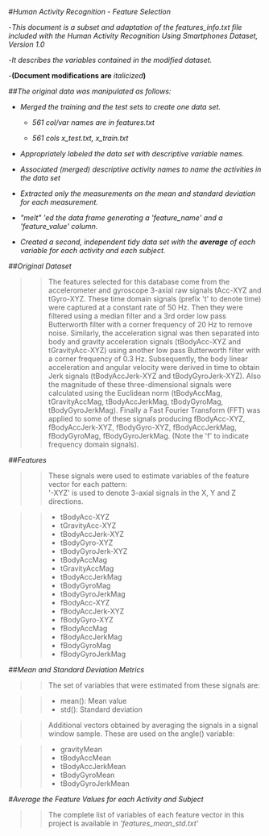 #*Human Activity Recognition - Feature Selection*

-*This document is a subset and adaptation of the features_info.txt file included with the Human Activity Recognition Using Smartphones Dataset, Version 1.0*

-*It describes the variables contained in the modified dataset.*

-**(Document modifications are** _italicized_**)** 

##*The original data was manipulated as follows:*

- *Merged the training and the test sets to create one data set.*

    - *561 col/var names are in features.txt*

    - *561 cols x_test.txt, x_train.txt*

- *Appropriately labeled the data set with descriptive variable names.*

- *Associated (merged) descriptive activity names to name the activities in the data set*

- *Extracted only the measurements on the mean and standard deviation for each measurement.*

- *"melt" 'ed the data frame generating a 'feature_name' and a 'feature_value' column.*

- *Created a second, independent tidy data set with the **average** of each variable for each activity and each subject.*

##*Original Dataset*
> > The features selected for this database come from the accelerometer and gyroscope 3-axial raw signals tAcc-XYZ and tGyro-XYZ. These time domain signals (prefix 't' to denote time) were captured at a constant rate of 50 Hz. Then they were filtered using a median filter and a 3rd order low pass Butterworth filter with a corner frequency of 20 Hz to remove noise. Similarly, the acceleration signal was then separated into body and gravity acceleration signals (tBodyAcc-XYZ and tGravityAcc-XYZ) using another low pass Butterworth filter with a corner frequency of 0.3 Hz.
Subsequently, the body linear acceleration and angular velocity were derived in time to obtain Jerk signals (tBodyAccJerk-XYZ and tBodyGyroJerk-XYZ). Also the magnitude of these three-dimensional signals were calculated using the Euclidean norm (tBodyAccMag, tGravityAccMag, tBodyAccJerkMag, tBodyGyroMag, tBodyGyroJerkMag). 
Finally a Fast Fourier Transform (FFT) was applied to some of these signals producing fBodyAcc-XYZ, fBodyAccJerk-XYZ, fBodyGyro-XYZ, fBodyAccJerkMag, fBodyGyroMag, fBodyGyroJerkMag. (Note the 'f' to indicate frequency domain signals). 

##*Features*
> > These signals were used to estimate variables of the feature vector for each pattern:  
'-XYZ' is used to denote 3-axial signals in the X, Y and Z directions.

> >- tBodyAcc-XYZ
> >- tGravityAcc-XYZ
> >- tBodyAccJerk-XYZ
> >- tBodyGyro-XYZ
> >- tBodyGyroJerk-XYZ
> >- tBodyAccMag
> >- tGravityAccMag
> >- tBodyAccJerkMag
> >- tBodyGyroMag
> >- tBodyGyroJerkMag
> >- fBodyAcc-XYZ
> >- fBodyAccJerk-XYZ
> >- fBodyGyro-XYZ
> >- fBodyAccMag
> >- fBodyAccJerkMag
> >- fBodyGyroMag
> >- fBodyGyroJerkMag

##*Mean and Standard Deviation Metrics*
> > The set of variables that were estimated from these signals are: 

> >- mean(): Mean value
> >- std(): Standard deviation

*<snip original>*

> > Additional vectors obtained by averaging the signals in a signal window sample. These are used on the angle() variable:

> >- gravityMean
> >- tBodyAccMean
> >- tBodyAccJerkMean
> >- tBodyGyroMean
> >- tBodyGyroJerkMean

#*Average the Feature Values for each Activity and Subject*

> > The complete list of variables of each feature vector in this project is available in *'features_mean_std.txt'*
